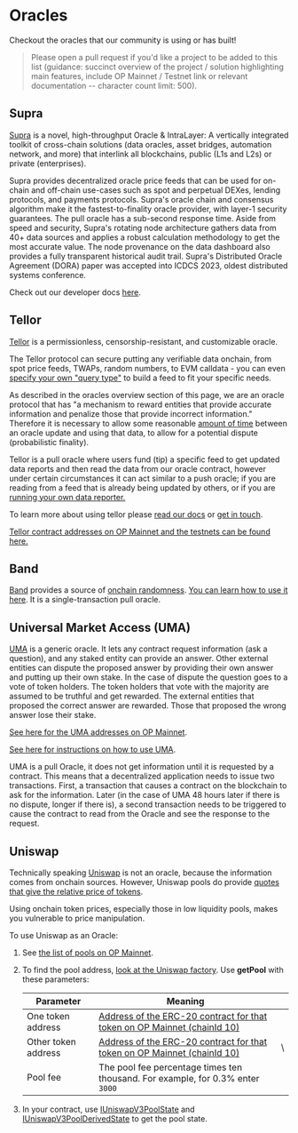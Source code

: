 # Oracles

Checkout the oracles that our community is using or has built! 

> Please open a pull request if you'd like a project to be added to this list (guidance: succinct overview of the project / solution highlighting main features, include OP Mainnet / Testnet link or relevant documentation -- character count limit: 500). 

## Supra

[Supra](https://supraoracles.com/) is a novel, high-throughput Oracle & IntraLayer: A vertically integrated toolkit of cross-chain solutions (data oracles, asset bridges, automation network, and more) that interlink all blockchains, public (L1s and L2s) or private (enterprises).

Supra provides decentralized oracle price feeds that can be used for on-chain and off-chain use-cases such as spot and perpetual DEXes, lending protocols, and payments protocols. Supra's oracle chain and consensus algorithm make it the fastest-to-finality oracle provider, with layer-1 security guarantees. The pull oracle has a sub-second response time. Aside from speed and security, Supra's rotating node architecture gathers data from 40+ data sources and applies a robust calculation methodology to get the most accurate value. The node provenance on the data dashboard also provides a fully transparent historical audit trail. Supra's Distributed Oracle Agreement (DORA) paper was accepted into ICDCS 2023, oldest distributed systems conference.

Check out our developer docs [here](https://supraoracles.com/docs/overview/).

## Tellor

[Tellor](https://tellor.io/) is a permissionless, censorship-resistant, and customizable oracle.

The Tellor protocol can secure putting any verifiable data onchain, from spot price feeds, TWAPs, random numbers, to EVM calldata - you can even [specify your own "query type"](https://github.com/tellor-io/dataSpecs/issues/new?assignees=\&labels=\&template=new_query_type.yaml\&title=%5BNew+Data+Request+Form%5D%3A+) to build a feed to fit your specific needs.

As described in the oracles overview section of this page, we are an oracle protocol that has "a mechanism to reward entities that provide accurate information and penalize those that provide incorrect information." Therefore it is necessary to allow some reasonable [amount of time](https://docs.tellor.io/tellor/getting-data/solidity-integration#reading-data) between an oracle update and using that data, to allow for a potential dispute (probabilistic finality).

Tellor is a pull oracle where users fund (tip) a specific feed to get updated data reports and then read the data from our oracle contract, however under certain circumstances it can act similar to a push oracle; if you are reading from a feed that is already being updated by others, or if you are [running your own data reporter.](https://docs.tellor.io/tellor/reporting-data/introduction)

To learn more about using tellor please [read our docs](https://docs.tellor.io) or [get in touch](https://github.com/ethereum-optimism/developers/discussions).

[Tellor contract addresses on OP Mainnet and the testnets can be found here.](https://docs.tellor.io/tellor/the-basics/contracts-reference#optimism)

## Band

[Band](https://bandprotocol.com/vrf) provides a source of [onchain randomness](https://bandprotocol.com/vrf).
[You can learn how to use it here](https://docs.bandchain.org/products/vrf/getting-started).
It is a single-transaction pull oracle.

## Universal Market Access (UMA)

[UMA](https://umaproject.org/) is a generic oracle.
It lets any contract request information (ask a question), and any staked entity can provide an answer.
Other external entities can dispute the proposed answer by providing their own answer and putting up their own stake.
In the case of dispute the question goes to a vote of token holders.
The token holders that vote with the majority are assumed to be truthful and get rewarded.
The external entities that proposed the correct answer are rewarded.
Those that proposed the wrong answer lose their stake.

[See here for the UMA addresses on OP Mainnet](https://github.com/UMAprotocol/protocol/blob/master/packages/core/networks/10.json).

[See here for instructions on how to use UMA](https://docs.umaproject.org/build-walkthrough/build-process).

UMA is a pull Oracle, it does not get information until it is requested by a contract.
This means that a decentralized application needs to issue two transactions.
First, a transaction that causes a contract on the blockchain to ask for the information.
Later (in the case of UMA 48 hours later if there is no dispute, longer if there is), a second transaction needs to be triggered to cause the contract to read from the Oracle and see the response to the request.

## Uniswap

Technically speaking [Uniswap](https://uniswap.io/) is not an oracle, because the information comes from onchain sources.
However, Uniswap pools do provide [quotes that give the relative price of tokens](https://docs.uniswap.org/concepts/protocol/oracle).

<Callout type="warning">
  Using onchain token prices, especially those in low liquidity pools, makes you vulnerable to price manipulation.
</Callout>

To use Uniswap as an Oracle:

1.  See [the list of pools on OP Mainnet](https://info.uniswap.org/#/optimism/).

2.  To find the pool address, [look at the Uniswap factory](https://explorer.optimism.io/address/0x1f98431c8ad98523631ae4a59f267346ea31f984#readContract).
    Use **getPool** with these parameters:

    | Parameter           | Meaning                                                                                                                        |    |
    | ------------------- | ------------------------------------------------------------------------------------------------------------------------------ | -- |
    | One token address   | [Address of the ERC-20 contract for that token on OP Mainnet (chainId 10)](https://static.optimism.io/optimism.tokenlist.json) |    |
    | Other token address | [Address of the ERC-20 contract for that token on OP Mainnet (chainId 10)](https://static.optimism.io/optimism.tokenlist.json) | \\ |
    | Pool fee            | The pool fee percentage times ten thousand. For example, for 0.3% enter `3000`                                                 |    |

3.  In your contract, use [IUniswapV3PoolState](https://github.com/Uniswap/v3-core/blob/main/contracts/interfaces/pool/IUniswapV3PoolState.sol) and [IUniswapV3PoolDerivedState](https://github.com/Uniswap/v3-core/blob/main/contracts/interfaces/pool/IUniswapV3PoolDerivedState.sol) to get the pool state.

